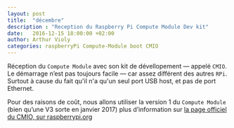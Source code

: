 ```yaml
---
layout: post
title:  "décembre"
description : "Reception du Raspberry Pi Compute Module Dev kit"
date:   2016-12-15 18:00:00 +02:00
author: Arthur Violy
categories: raspberryPi Compute-Module boot CMIO
---
```


Réception du `Compute Module` avec son kit de dévellopement — appelé `CMIO`. 
Le démarrage n’est pas toujours facile — car assez différent des autres `RPi`. 
Surtout à cause du fait qu'il n'a qu'un seul port USB host, et pas de port Ethernet. 

Pour des raisons de coût, nous allons utiliser la version 1 du `Compute Module` (bien qu’une V3 sorte en janvier 2017)
plus d’information sur [la page officiel du CMIO, sur raspberrypi.org](https://www.raspberrypi.org/products/compute-module-io-board/)